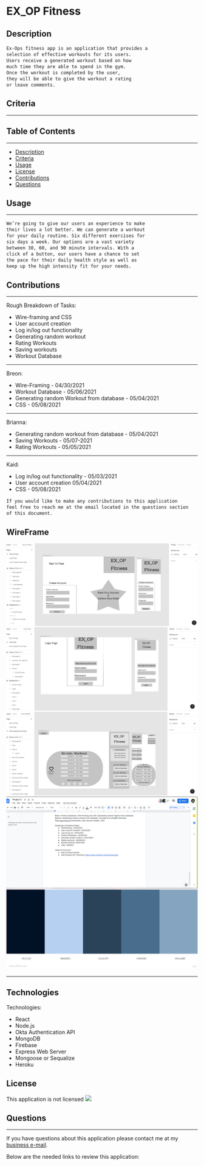 # EX_OP Fitness

## Description

```
Ex-Ops fitness app is an application that provides a
selection of effective workouts for its users.
Users receive a generated workout based on how
much time they are able to spend in the gym.
Once the workout is completed by the user,
they will be able to give the workout a rating
or leave comments.
```

## Criteria

---

## Table of Contents

---

- [Description](#Description)
- [Criteria](#Criteria)
- [Usage](#Usage)
- [License](#License)
- [Contributions](#Contributions)
- [Questions](#Questions)

## Usage

---

```
We’re going to give our users an experience to make
their lives a lot better. We can generate a workout
for your daily routine. Six different exercises for
six days a week. Our options are a vast variety 
between 30, 60, and 90 minute intervals. With a 
click of a button, our users have a chance to set
the pace for their daily health style as well as
keep up the high intensity fit for your needs.
```

## Contributions

---

Rough Breakdown of Tasks:

- Wire-framing and CSS
- User account creation
- Log in/log out functionality
- Generating random workout
- Rating Workouts
- Saving workouts
- Workout Database

---

Breon:

- Wire-Framing - 04/30/2021
- Workout Database - 05/06/2021
- Generating random Workout from database - 05/04/2021
- CSS - 05/08/2021

---

Brianna:

- Generating random workout from database - 05/04/2021
- Saving Workouts - 05/07-2021
- Rating Workouts - 05/05/2021

---

Kaid:

- Log in/log out functionality - 05/03/2021
- User account creation 05/04/2021
- CSS - 05/08/2021

```
If you would like to make any contributions to this application
feel free to reach me at the email located in the questions section
of this document.
```

## WireFrame

![SignUp](https://github.com/beyondcommitted/ex_op_fitness/blob/main/public/img/SignUp.png?raw=true)
![Login](https://github.com/beyondcommitted/ex_op_fitness/blob/main/public/img/Login.png?raw=true)
![Dashboard](https://github.com/beyondcommitted/ex_op_fitness/blob/main/public/img/Dashboard.png?raw=true)
![Completion Schedule](https://github.com/beyondcommitted/ex_op_fitness/blob/main/public/img/CompletionSchedule.png?raw=true)
![Color Palette](public\img\ColorPalette.jpeg)

---

## Technologies

Technologies:

- React
- Node.js
- Okta Authentication API
- MongoDB
- Firebase
- Express Web Server
- Mongoose or Sequalize
- Heroku

## License

This application is not licensed <img src="https://img.shields.io/badge/license-Unlicense-blue.svg"></img>

## Questions

---

If you have questions about this application please contact me at my <a href="beyond.committed@gmail.com">business e-mail</a>.

Below are the needed links to review this application:
